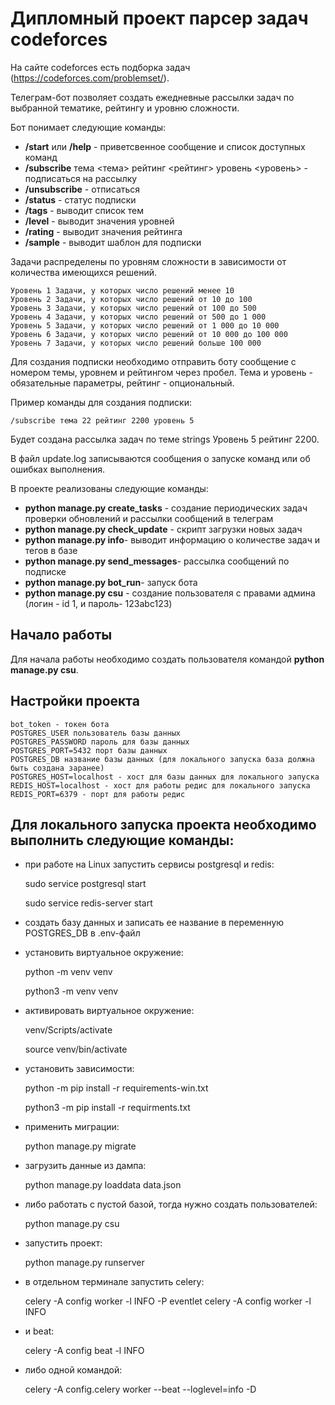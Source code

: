 # Дипломный проект парсер задач  codeforces
На сайте codeforces есть подборка задач (https://codeforces.com/problemset/).

Телеграм-бот позволяет создать ежедневные рассылки задач по выбранной тематике, рейтингу и уровню сложности.

Бот понимает следующие команды:
-   __/start__ или __/help__ - приветсвенное сообщение и список доступных команд
-   __/subscribe__ тема <тема> рейтинг <рейтинг> уровень <уровень> - подписаться на рассылку
-   __/unsubscribe__ - отписаться
-   __/status__ - статус подписки
-   __/tags__ - выводит список тем
-   __/level__ - выводит значения уровней
-   __/rating__ - выводит значения рейтинга
-   __/sample__ - выводит шаблон для подписки

Задачи распределены по уровням сложности в зависимости от количества имеющихся решений.

    Уровень 1 Задачи, у которых число решений менее 10
    Уровень 2 Задачи, у которых число решений от 10 до 100
    Уровень 3 Задачи, у которых число решений от 100 до 500
    Уровень 4 Задачи, у которых число решений от 500 до 1 000
    Уровень 5 Задачи, у которых число решений от 1 000 до 10 000
    Уровень 6 Задачи, у которых число решений от 10 000 до 100 000
    Уровень 7 Задачи, у которых число решений больше 100 000


Для создания подписки необходимо отправить боту сообщение с номером темы, уровнем и рейтингом через пробел. Тема и уровень -  обязательные параметры, рейтинг - опциональный.

Пример команды для создания подписки:

    /subscribe тема 22 рейтинг 2200 уровень 5

Будет создана рассылка задач по теме strings Уровень 5 рейтинг 2200.

В файл update.log записываются сообщения о запуске команд или об ошибках выполнения.

В проекте реализованы следующие команды:
-   __python manage.py create_tasks__ - создание периодических задач проверки обновлений и рассылки сообщений в телеграм
-   __python manage.py check_update__ - скрипт загрузки новых задач
-   __python manage.py info__- выводит информацию о количестве задач и тегов в базе
-   __python manage.py send_messages__- рассылка сообщений по подписке
-   __python manage.py bot_run__- запуск бота
-   __python manage.py csu__ - создание пользователя с правами админа (логин - id 1, и пароль- 123abc123)

## Начало работы
Для начала работы необходимо создать пользователя командой __python manage.py csu__.

## Настройки проекта
    bot_token - токен бота
    POSTGRES_USER пользователь базы данных
    POSTGRES_PASSWORD пароль для базы данных
    POSTGRES_PORT=5432 порт базы данных
    POSTGRES_DB название базы данных (для локального запуска база должна быть создана заранее)
    POSTGRES_HOST=localhost - хост для базы данных для локального запуска
    REDIS_HOST=localhost - хост для работы редис для локального запуска
    REDIS_PORT=6379 - порт для работы редис


## Для локального запуска проекта необходимо выполнить следующие команды:
-   при работе на Linux запустить сервисы postgresql и redis:

    sudo service postgresql start

    sudo service redis-server start
-   создать базу данных и записать ее название в переменную POSTGRES_DB в .env-файл
-   установить виртуальное окружение:

    python -m venv venv

    python3 -m venv venv
-   активировать виртуальное окружение:

    venv/Scripts/activate

    source venv/bin/activate
-   установить зависимости:

    python -m pip install -r requirements-win.txt

    python3 -m pip install -r requirments.txt
-   применить миграции:

    python manage.py migrate

-   загрузить данные из дампа:

    python  manage.py loaddata data.json

-   либо работать с пустой базой, тогда нужно создать пользователей:

    python  manage.py csu
-   запустить проект:

    python  manage.py runserver
-   в отдельном терминале запустить celery:

    celery -A config worker -l INFO -P eventlet
    celery -A config worker -l INFO
-   и beat:

    celery -A config beat -l INFO
- либо одной командой:

    celery -A config.celery worker --beat --loglevel=info -D
